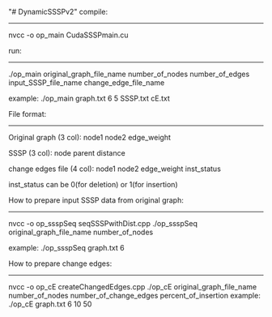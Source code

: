 "# DynamicSSSPv2" 
compile:
_____________
nvcc -o op_main CudaSSSPmain.cu

run:
_____________
./op_main original_graph_file_name number_of_nodes number_of_edges input_SSSP_file_name change_edge_file_name

example: ./op_main graph.txt 6 5 SSSP.txt cE.txt


File format:
_____________

Original graph (3 col):
node1 node2 edge_weight

SSSP (3 col):
node parent distance

change edges file (4 col):
node1 node2 edge_weight inst_status

inst_status can be 0(for deletion) or 1(for insertion)

How to prepare input SSSP data from original graph:
___________________________________________________
nvcc -o op_ssspSeq seqSSSPwithDist.cpp
./op_ssspSeq original_graph_file_name number_of_nodes

example: ./op_ssspSeq graph.txt 6

How to prepare change edges:
____________________________
nvcc -o op_cE createChangedEdges.cpp
./op_cE original_graph_file_name number_of_nodes number_of_change_edges percent_of_insertion
example: ./op_cE graph.txt 6 10 50